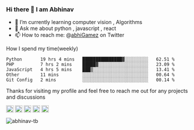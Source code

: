 ### Hi there 👋 I am Abhinav


 - 🌱 I’m currently learning computer vision , Algorithms
 - 💬 Ask me about python , javascript , react 
 - 📫 How to reach me: @[abhiGamez](https://twitter.com/abhiGamez) on Twitter
 
 How I spend my time(weekly)

<!--START_SECTION:waka-->
```text
Python       19 hrs 4 mins   ███████████████▓░░░░░░░░░   62.51 % 
PHP          7 hrs 2 mins    █████▓░░░░░░░░░░░░░░░░░░░   23.09 % 
JavaScript   4 hrs 5 mins    ███▒░░░░░░░░░░░░░░░░░░░░░   13.41 % 
Other        11 mins         ░░░░░░░░░░░░░░░░░░░░░░░░░   00.64 % 
Git Config   2 mins          ░░░░░░░░░░░░░░░░░░░░░░░░░   00.14 % 
```
<!--END_SECTION:waka-->


Thanks for visiting my profile and feel free to reach me out for any projects and discussions

<p style="margin-right:100px">
<a href="https://twitter.com/abhigamez" target="blank"><img align="center" src="https://cdn.jsdelivr.net/npm/simple-icons@3.0.1/icons/twitter.svg" alt="abhigamez" height="20" width="20" /></a>
<a href="https://linkedin.com/in/abhinav-t-b-226172190" target="blank"><img align="center" src="https://cdn.jsdelivr.net/npm/simple-icons@3.0.1/icons/linkedin.svg" alt="abhinav-t-b-226172190" height="20" width="20" /></a>
<a href="https://fb.com/abhinav.baiju.5" target="blank"><img align="center" src="https://cdn.jsdelivr.net/npm/simple-icons@3.0.1/icons/facebook.svg" alt="abhinav.baiju.5" height="20" width="20" /></a>
<a href="https://instagram.com/abhigamez" target="blank"><img align="center" src="https://cdn.jsdelivr.net/npm/simple-icons@3.0.1/icons/instagram.svg" alt="abhigamez" height="20" width="20" /></a>
<a href="https://medium.com/@abhi_tech" target="blank"><img align="center" src="https://cdn.jsdelivr.net/npm/simple-icons@3.0.1/icons/medium.svg" alt="@abhi_tech" height="20" width="20" /></a>
</p>

<p align="left"> <img src="https://komarev.com/ghpvc/?username=abhinav-tb" alt="abhinav-tb" /> </p>
